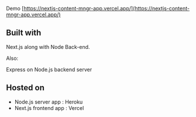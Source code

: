 Demo [https://nextjs-content-mngr-app.vercel.app/](https://nextjs-content-mngr-app.vercel.app/)

## Built with

Next.js along with Node Back-end.

Also:

Express on Node.js backend server

## Hosted on

- Node.js server app : Heroku
- Next.js frontend app : Vercel
